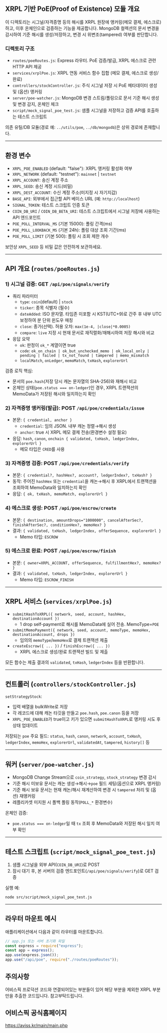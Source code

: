 ## XRPL 기반 PoE(Proof of Existence) 모듈 개요

이 디렉토리는 시그널/자격증명 등의 해시를 XRPL 원장에 앵커링(메모 결제, 에스크로)하고, 이후 온체인으로 검증하는 기능을 제공합니다. MongoDB 컬렉션의 문서 변경을 감시하여 기준 해시를 생성/저장하고, 변경 시 위변조(tampered) 여부를 판단합니다.

### 디렉토리 구조

- `routes/poeRoutes.js`: Express 라우터. PoE 검증/발급, XRPL 에스크로 관련 HTTP API 제공
- `services/xrplPoe.js`: XRPL 연동 서비스 함수 집합 (메모 결제, 에스크로 생성/완료)
- `controllers/stockController.js`: 주식 시그널 저장 시 PoE 메타데이터 생성 및 (옵션) 앵커링
- `server/poe-watcher.js`: MongoDB 변경 스트림/폴링으로 문서 기준 해시 생성 및 변경 감지, 온체인 체크
- `script/mock_signal_poe_test.js`: 샘플 시그널을 저장하고 검증 API를 호출하는 테스트 스크립트

의존 유틸/DB 모듈(경로 예: `../utils/poe`, `../db/mongodb`)은 상위 경로에 존재합니다.

---

## 환경 변수

- `XRPL_POE_ENABLED` (default: "false"): XRPL 앵커링 활성화 여부
- `XRPL_NETWORK` (default: "testnet"): `mainnet` | `testnet`
- `XRPL_ACCOUNT`: 송신 계정 주소
- `XRPL_SEED`: 송신 계정 시드(비밀)
- `XRPL_DEST_ACCOUNT`: 수신 계정 주소(미지정 시 자기지갑)
- `BASE_API`: 외부에서 접근할 API 베이스 URL (예: `http://localhost`)
- `SIGNAL_TOKEN`: 테스트 스크립트 인증 토큰
- `COIN_DB_URI` / `COIN_DB_BETA_URI`: 테스트 스크립트에서 시그널 저장에 사용하는 API 엔드포인트
- `POE_POLL_INTERVAL_MS` (기본 15000): 폴링 간격(ms)
- `POE_POLL_LOOKBACK_MS` (기본 24h): 폴링 대상 조회 기간(ms)
- `POE_POLL_LIMIT` (기본 500): 폴링 시 조회 제한 개수

보안상 `XRPL_SEED` 등 비밀 값은 안전하게 보관하세요.

---

## API 개요 (`routes/poeRoutes.js`)

### 1) 시그널 검증: GET `/api/poe/signals/verify`
- 쿼리 파라미터
  - `type`: `coin`(default) | `stock`
  - `ticker`: 종목 식별자 (필수)
  - `dateAdded`: ISO 문자열. 타임존 미포함 시 KST(UTC+9)로 간주 후 내부 UTC 보정하여 분 단위 윈도우 매칭
  - `close`: 종가(선택). 허용 오차: `max(1e-4, |close|*0.0005)`
  - `compare`: `live` 지정 시 현재 문서로 재직렬화/재해시하여 저장 해시와 비교
- 응답 요약
  - `ok`: 판정이 `ok_*` 계열이면 true
  - `code`: `ok_on_chain | ok_but_unchecked_memo | ok_local_only | pending | failed | tx_not_found | tampered | memo_mismatch`
  - `localMatch`, `onLedger`, `memoMatch`, `txHash`, `explorerUrl`

검증 로직 핵심:
- 문서의 `poe.hash`(저장 당시 캐논 문자열의 SHA-256)와 재해시 비교
- 온체인 상태(`poe.status === on-ledger`)인 경우, XRPL 트랜잭션의 MemoData가 저장된 해시와 일치하는지 확인

### 2) 자격증명 앵커링(발급): POST `/api/poe/credentials/issue`
- 본문: `{ credential, anchor }`
  - `credential`: 임의 JSON. 내부 캐논 정렬→해시 생성
  - `anchor`: true 시 XRPL 메모 결제 전송(환경변수 설정 필요)
- 응답: `hash`, `canon`, `onchain { validated, txHash, ledgerIndex, explorerUrl }`
  - 메모 타입은 `CRED`를 사용

### 3) 자격증명 검증: POST `/api/poe/credentials/verify`
- 본문: `{ credential?, hashHex?, account?, ledgerIndex?, txHash? }`
- 동작: 주어진 `hashHex` 또는 `credential`을 캐논→해시 후 XRPL에서 트랜잭션을 조회하여 MemoData와 일치하는지 확인
- 응답: `{ ok, txHash, memoMatch, explorerUrl }`

### 4) 에스크로 생성: POST `/api/poe/escrow/create`
- 본문: `{ destination, amountDrops="1000000", cancelAfterSec?, finishAfterSec?, conditionHex?, memoHex? }`
- 결과: `{ validated, txHash, ledgerIndex, offerSequence, explorerUrl }`
  - Memo 타입: `ESCROW`

### 5) 에스크로 완료: POST `/api/poe/escrow/finish`
- 본문: `{ owner=XRPL_ACCOUNT, offerSequence, fulfillmentHex?, memoHex? }`
- 결과: `{ validated, txHash, ledgerIndex, explorerUrl }`
  - Memo 타입: `ESCROW_FINISH`

---

## XRPL 서비스 (`services/xrplPoe.js`)

- `submitHashToXRPL({ network, seed, account, hashHex, destinationAccount })`
  - 1 drop self-payment로 해시를 MemoData에 실어 전송. MemoType=`POE`
- `submitMemoPayment({ network, seed, account, memoType, memoHex, destinationAccount, drops })`
  - 임의의 `memoType`/`memoHex`로 결제 트랜잭션 제출
- `createEscrow({ ... })` / `finishEscrow({ ... })`
  - XRPL 에스크로 생성/완료 트랜잭션 빌드 및 제출

모든 함수는 제출 결과의 `validated`, `txHash`, `ledgerIndex` 등을 반환합니다.

---

## 컨트롤러 (`controllers/stockController.js`)

`setStrategyStock`:
- 입력 배열을 bulkWrite로 저장
- 각 레코드에 대해 캐논 타깃을 만들고 `poe.hash`, `poe.canon` 등을 저장
- `XRPL_POE_ENABLED`가 true이고 키가 있으면 `submitHashToXRPL`로 앵커링 시도 후 상태 업데이트

저장되는 `poe` 주요 필드: `status`, `hash`, `canon`, `network`, `account`, `txHash`, `ledgerIndex`, `memoHex`, `explorerUrl`, `validatedAt`, `tampered`, `history[]` 등

---

## 워커 (`server/poe-watcher.js`)

- MongoDB Change Stream으로 `coin_strategy`, `stock_strategy` 변경 감시
- 기준 해시 미보유 문서는 캐논 생성→해시→`poe` 필드 세팅(옵션으로 XRPL 앵커링)
- 기준 해시 보유 문서는 현재 캐논/해시 재계산하여 변경 시 `tampered` 처리 및 (옵션) 재앵커링
- 레플리카셋 미지원 시 폴백 폴링 동작(`POLL_*` 환경변수)

온체인 검증:
- `poe.status === on-ledger`일 때 `tx` 조회 후 MemoData와 저장된 해시 일치 여부 확인

---

## 테스트 스크립트 (`script/mock_signal_poe_test.js`)

1) 샘플 시그널을 외부 API(`COIN_DB_URI`)로 POST
2) 잠시 대기 후, 본 서버의 검증 엔드포인트(`/api/poe/signals/verify`)로 GET 검증

실행 예:
```bash
node src/script/mock_signal_poe_test.js
```

---

## 라우터 마운트 예시

애플리케이션에서 다음과 같이 라우터를 마운트합니다.
```js
// app.js 또는 서버 초기화 파일
const express = require("express");
const app = express();
app.use(express.json());
app.use("/api/poe", require("./routes/poeRoutes"));
```

## 주의사항 
어비스픽 프로덕션 코드와 연결되어있는 부분들이 있어 해당 부분을 제외한 XRPL 부분만을 추출한 코드입니다. 참고부탁드립니다.

## 어비스픽 공식홈페이지
https://aviss.kr/main/main.php

